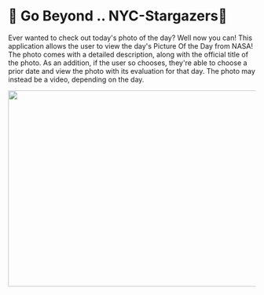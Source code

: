# 🌙 Go Beyond .. NYC-Stargazers🌙


Ever wanted to check out today's photo of the day? Well now you can! This application allows the user to view the day's Picture Of the Day from NASA! The photo comes with a detailed description, along with the official title of the photo. As an addition, if the user so chooses, they're able to choose a prior date and view the photo with its evaluation for that day. The photo may instead be a video, depending on the day. 

<p align="center">
  <img width="800" height="400" src="">
</p>
